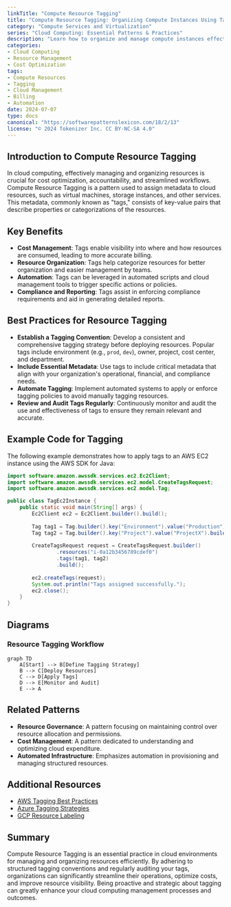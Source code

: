 ```yaml
---
linkTitle: "Compute Resource Tagging"
title: "Compute Resource Tagging: Organizing Compute Instances Using Tags for Management and Billing"
category: "Compute Services and Virtualization"
series: "Cloud Computing: Essential Patterns & Practices"
description: "Learn how to organize and manage compute instances effectively using resource tagging, a vital practice for cost management, resource allocation, and automated processes in cloud environments."
categories:
- Cloud Computing
- Resource Management
- Cost Optimization
tags:
- Compute Resources
- Tagging
- Cloud Management
- Billing
- Automation
date: 2024-07-07
type: docs
canonical: "https://softwarepatternslexicon.com/18/2/13"
license: "© 2024 Tokenizer Inc. CC BY-NC-SA 4.0"
---
```


## Introduction to Compute Resource Tagging

In cloud computing, effectively managing and organizing resources is crucial for cost optimization, accountability, and streamlined workflows. Compute Resource Tagging is a pattern used to assign metadata to cloud resources, such as virtual machines, storage instances, and other services. This metadata, commonly known as "tags," consists of key-value pairs that describe properties or categorizations of the resources.

## Key Benefits

- **Cost Management**: Tags enable visibility into where and how resources are consumed, leading to more accurate billing.
- **Resource Organization**: Tags help categorize resources for better organization and easier management by teams.
- **Automation**: Tags can be leveraged in automated scripts and cloud management tools to trigger specific actions or policies.
- **Compliance and Reporting**: Tags assist in enforcing compliance requirements and aid in generating detailed reports.

## Best Practices for Resource Tagging

- **Establish a Tagging Convention**: Develop a consistent and comprehensive tagging strategy before deploying resources. Popular tags include environment (e.g., `prod`, `dev`), owner, project, cost center, and department.
- **Include Essential Metadata**: Use tags to include critical metadata that align with your organization's operational, financial, and compliance needs.
- **Automate Tagging**: Implement automated systems to apply or enforce tagging policies to avoid manually tagging resources.
- **Review and Audit Tags Regularly**: Continuously monitor and audit the use and effectiveness of tags to ensure they remain relevant and accurate.

## Example Code for Tagging

The following example demonstrates how to apply tags to an AWS EC2 instance using the AWS SDK for Java:

```java
import software.amazon.awssdk.services.ec2.Ec2Client;
import software.amazon.awssdk.services.ec2.model.CreateTagsRequest;
import software.amazon.awssdk.services.ec2.model.Tag;

public class TagEc2Instance {
    public static void main(String[] args) {
        Ec2Client ec2 = Ec2Client.builder().build();
        
        Tag tag1 = Tag.builder().key("Environment").value("Production").build();
        Tag tag2 = Tag.builder().key("Project").value("ProjectX").build();
        
        CreateTagsRequest request = CreateTagsRequest.builder()
                .resources("i-0a12b3456789cdef0")
                .tags(tag1, tag2)
                .build();
        
        ec2.createTags(request);
        System.out.println("Tags assigned successfully.");
        ec2.close();
    }
}
```

## Diagrams

### Resource Tagging Workflow

```mermaid
graph TD
    A[Start] --> B[Define Tagging Strategy]
    B --> C[Deploy Resources]
    C --> D[Apply Tags]
    D --> E[Monitor and Audit]
    E --> A
```

## Related Patterns

- **Resource Governance**: A pattern focusing on maintaining control over resource allocation and permissions.
- **Cost Management**: A pattern dedicated to understanding and optimizing cloud expenditure.
- **Automated Infrastructure**: Emphasizes automation in provisioning and managing structured resources.

## Additional Resources

- [AWS Tagging Best Practices](https://docs.aws.amazon.com/general/latest/gr/aws_tagging.html)
- [Azure Tagging Strategies](https://learn.microsoft.com/en-us/azure/azure-resource-manager/management/tag-resources)
- [GCP Resource Labeling](https://cloud.google.com/compute/docs/labeling-resources)

## Summary

Compute Resource Tagging is an essential practice in cloud environments for managing and organizing resources efficiently. By adhering to structured tagging conventions and regularly auditing your tags, organizations can significantly streamline their operations, optimize costs, and improve resource visibility. Being proactive and strategic about tagging can greatly enhance your cloud computing management processes and outcomes.
